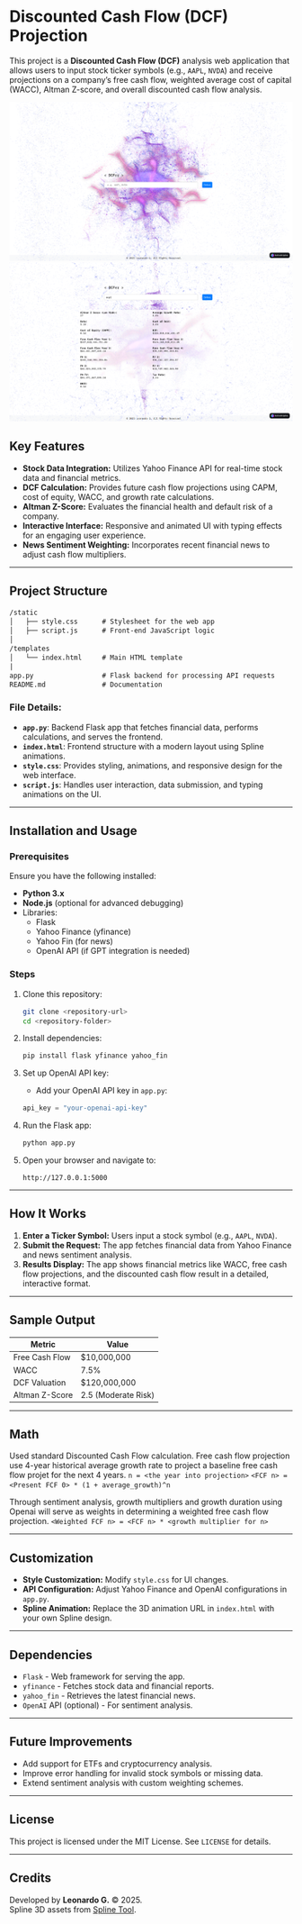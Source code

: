 # Discounted Cash Flow (DCF) Projection

This project is a **Discounted Cash Flow (DCF)** analysis web application that allows users to input stock ticker symbols (e.g., `AAPL`, `NVDA`) and receive projections on a company’s free cash flow, weighted average cost of capital (WACC), Altman Z-score, and overall discounted cash flow analysis.


![Alt text](home.png)
![Alt text](use.png)


## Key Features

- **Stock Data Integration:** Utilizes Yahoo Finance API for real-time stock data and financial metrics.
- **DCF Calculation:** Provides future cash flow projections using CAPM, cost of equity, WACC, and growth rate calculations.
- **Altman Z-Score:** Evaluates the financial health and default risk of a company.
- **Interactive Interface:** Responsive and animated UI with typing effects for an engaging user experience.
- **News Sentiment Weighting:** Incorporates recent financial news to adjust cash flow multipliers.

---

## Project Structure

```
/static
│   ├── style.css      # Stylesheet for the web app
│   ├── script.js      # Front-end JavaScript logic
│
/templates
│   └── index.html     # Main HTML template
|
app.py                 # Flask backend for processing API requests
README.md              # Documentation
```

### File Details:
- **`app.py`**: Backend Flask app that fetches financial data, performs calculations, and serves the frontend.
- **`index.html`**: Frontend structure with a modern layout using Spline animations.
- **`style.css`**: Provides styling, animations, and responsive design for the web interface.
- **`script.js`**: Handles user interaction, data submission, and typing animations on the UI.

---

## Installation and Usage

### Prerequisites

Ensure you have the following installed:
- **Python 3.x**
- **Node.js** (optional for advanced debugging)
- Libraries:
  - Flask
  - Yahoo Finance (yfinance)
  - Yahoo Fin (for news)
  - OpenAI API (if GPT integration is needed)

### Steps

1. Clone this repository:
   ```bash
   git clone <repository-url>
   cd <repository-folder>
   ```

2. Install dependencies:
   ```bash
   pip install flask yfinance yahoo_fin
   ```

3. Set up OpenAI API key:
   - Add your OpenAI API key in `app.py`:
   ```python
   api_key = "your-openai-api-key"
   ```

4. Run the Flask app:
   ```bash
   python app.py
   ```

5. Open your browser and navigate to:
   ```
   http://127.0.0.1:5000
   ```

---

## How It Works

1. **Enter a Ticker Symbol:** Users input a stock symbol (e.g., `AAPL`, `NVDA`).
2. **Submit the Request:** The app fetches financial data from Yahoo Finance and news sentiment analysis.
3. **Results Display:** The app shows financial metrics like WACC, free cash flow projections, and the discounted cash flow result in a detailed, interactive format.

---

## Sample Output

| **Metric**       | **Value**       |
|------------------|-----------------|
| Free Cash Flow   | $10,000,000      |
| WACC             | 7.5%             |
| DCF Valuation    | $120,000,000     |
| Altman Z-Score   | 2.5 (Moderate Risk) |

---

## Math
Used standard Discounted Cash Flow calculation. Free cash flow projection use 4-year historical average growth rate to project a baseline free cash flow projet for the next 4 years. 
`n = <the year into projection>`
`<FCF n> = <Present FCF 0> * (1 + average_growth)^n`

Through sentiment analysis, growth multipliers and growth duration using Openai will serve as weights in determining a weighted free cash flow projection.
`<Weighted FCF n> = <FCF n> * <growth multiplier for n> `

---


## Customization

- **Style Customization:** Modify `style.css` for UI changes.
- **API Configuration:** Adjust Yahoo Finance and OpenAI configurations in `app.py`.
- **Spline Animation:** Replace the 3D animation URL in `index.html` with your own Spline design.

---

## Dependencies

- `Flask` - Web framework for serving the app.
- `yfinance` - Fetches stock data and financial reports.
- `yahoo_fin` - Retrieves the latest financial news.
- `OpenAI` API (optional) - For sentiment analysis.

---

## Future Improvements

- Add support for ETFs and cryptocurrency analysis.
- Improve error handling for invalid stock symbols or missing data.
- Extend sentiment analysis with custom weighting schemes.

---

## License

This project is licensed under the MIT License. See `LICENSE` for details.

---

## Credits

Developed by **Leonardo G.** © 2025.  
Spline 3D assets from [Spline Tool](https://spline.design/).
